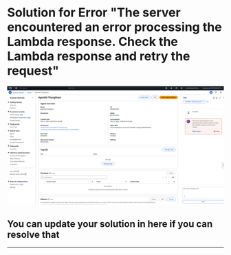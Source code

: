 # Solution for Error "The server encountered an error processing the Lambda response. Check the Lambda response and retry the request"

![alt text](Photos/image16.png)

## You can update your solution in here if you can resolve that

---

